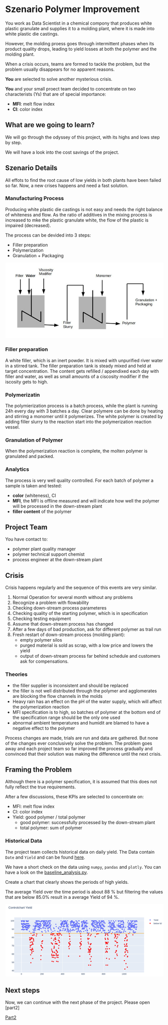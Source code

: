 
# Szenario Polymer Improvement

You work as Data Scientist in a chemical compony that produces white plastic granulate and supplies it to a molding plant, where it is made into white plastic die castings.

However, the molding proess goes through intermittent phases when its product quality drops, leading to yield losses at both the polymer and the molding plant.

When a crisis occurs, teams are formed to tackle the problem, but the problem usually disappears for no apparent reasons.

**You** are selected to solve another mysterious crisis. 

**You** and your small proect team decided to concentrate on two characterists (Ys) that are of special importance:

- **MFI**: melt flow index
- **CI**: color index


## What are we going to learn?

We will go through the odyssey of this project, with its highs and lows step by step.

We will have a look into the cost savings of the project.


## Szenario Details

All effots to find the root cause of low yields in both plants have been failed so far. Now, a new crises happens and need a fast solution.


### Manufacturing Process

Producing white plastic die castings is not easy and needs the right balance of whiteness and flow. As the ratio of additives in the mixing process is increased to mke the plastic granulate white, the flow of the plastic is impaired (decreased).

The process can be devided into 3 steps:

- Filler preparation
- Polymerization
- Granulation + Packaging

![process](./schema/manufacturing_process.jpg)

### Filler preparation

A white filler, which is an inert powder. It is mixed with unpurified river water in a stirred tank. 
The filler preparation tank is steady mixed and held at target concentration.
The content gets refilled / appendixed each day with filler and water, as well as small amounts of a ciscosity modifier if the iscosity gets to high.


### Polymerizatin

The polymierization process is a batch process, while the plant is running 24h every day with 3 batches a day.
Clear polymere can be done by heating and stirring a monomer until it polymerizes. The white polymer is created by adding filler slurry to the reaction start into the polymerization reaction vessel.


### Granulation of Polymer
When the polymerization reaction is complete, the molten polymer is granulated and packed.


### Analytics

The process is very well quality controlled. For each batch of polymer a sample is taken and tested:

- **color** (whiteness), CI
- **MFI**, the MFI is offline measured and will indicate how well the polymer will be processed in the down-stream plant
- **filler content** of the polymer


## Project Team

You have contact to:

- polymer plant quality manager
- polymer technical support chemist
- process engineer at the down-stream plant


## Crisis

Crisis happens regularly and the sequence of this events are very similar.


1. Normal Operation for several month without any problems
2. Recognize a problem with flowability
3. Checking down-stream process parameteres
4. Checking quality of the starting polymer, which is in specification
5. Checking testing equipment
6. Assume that down-stream process has changed
7. After a few days of bad production, ask for different polymer as trail run
8. Fresh restart of down-stream process (molding plant): 
    - empty polymer silos
    - purged material is sold as scrap, with a low price and lowers the yield
    - output of down-stream process far behind schedule and customers ask for compensations.

### Theories

- the filler supplier is inconsistent and should be replaced
- the filler is not well distributed through the polymer and agglomerates are blocking the flow channels in the molds
- Heavy rain has an effect on the pH of the water supply, which will affect the polymerization reaction
- MFI specification is to high, so batches of polymer at the bottom end of the specification range should be the only one used
- abnormal ambient temperatures and humidit are blamed to have a negative effect to the polymer

Process changes are made, trials are run and data are gathered. But none of the changes ever conclusively solve the problem. 
The problem goes away and each project team so far improved the process gradually and convinced that their solution was making the difference until the next crisis.


## Framing the Problem

Although there is a polymer specification, it is assumed that this does not fully reflect the true requirements.

After a few discussions, these KPIs are selected to concentrate on:

- MFI: melt flow index
- CI: color index
- Yield: good polymer / total polymer
    - good polymer: successfully processed by the down-stream plant
    - total polymer: sum of polymer

### Historical Data

The project team collects historical data on daily yield. 
The Data contain `Date` and `Yield` and can be found [here](./data/BaselineYieldData.csv).

We have a short check on the data using `numpy`, `pandas` and `plotly`. 
You can have a look on the [baseline_analysis.py](./source/baseline_analysis.py).

Create a chart that clearly shows the periods of high yields. 

The average Yield over the time period is about 88 % but filtering the values that are below 85.0% result in a average Yield of 94 %.

![controlchart_yield](./schema/Controlchart_Yield.jpg)


## Next steps

Now, we can continue with the next phase of the project.
Please open [part2]


[Part2](./Readme_Polymer_part2.md)
